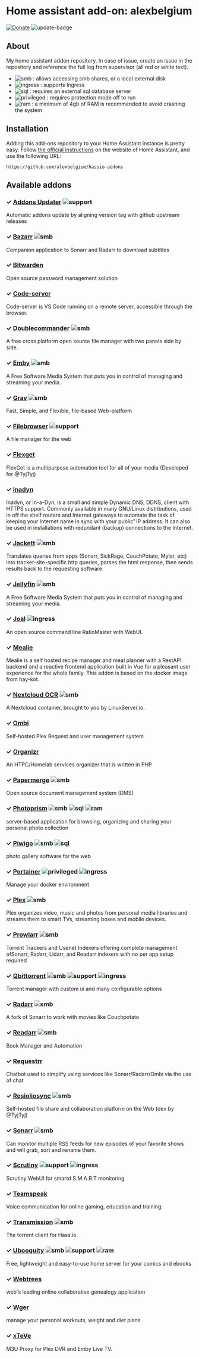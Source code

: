 # Home assistant add-on: alexbelgium
[![Donate][donation-badge]](https://www.buymeacoffee.com/alexbelgium)
![update-badge] 

[donation-badge]: https://img.shields.io/badge/Buy%20me%20a%20coffee-%23d32f2f?logo=buy-me-a-coffee&style=flat&logoColor=white
[update-badge]: https://img.shields.io/github/last-commit/alexbelgium/hassio-addons?label=last%20update

## About

My home assistant addon repository.
In case of issue, create an issue in the repository and reference the full log from supervisor (all red or white text).

- ![smb][smb-shield] : allows accessing smb shares, or a local external disk
- ![ingress][ingress-shield] : supports Ingress
- ![sql][sql-shield] : requires an external sql database server
- ![privileged][privileged-shield] : requires protection mode off to run
- ![ram][ram-shield] : a minimum of 4gb of RAM is recommended to avoid crashing the system

## Installation

Adding this add-ons repository to your Home Assistant instance is
pretty easy. Follow [the official instructions](https://home-assistant.io/hassio/installing_third_party_addons) on the
website of Home Assistant, and use the following URL:

```
https://github.com/alexbelgium/hassio-addons
```

## Available addons

[//]: # "ADDONLIST_START"

### &#10003; [Addons Updater](addons_updater/) ![support][support-shield]
Automatic addons update by aligning version tag with github upstream releases

### &#10003; [Bazarr](bazarr/) ![smb][smb-shield]
Companion application to Sonarr and Radarr to download subtitles

### &#10003; [Bitwarden](bitwarden/)
Open source password management solution

### &#10003; [Code-server](code-server/)
Code-server is VS Code running on a remote server, accessible through the browser.

### &#10003; [Doublecommander](doublecommander/) ![smb][smb-shield]
A free cross platform open source file manager with two panels side by side.

### &#10003; [Emby](emby/) ![smb][smb-shield]
A Free Software Media System that puts you in control of managing and streaming your media.

### &#10003; [Grav](grav/) ![smb][smb-shield]
Fast, Simple, and Flexible, file-based Web-platform

### &#10003; [Filebrowser](filebrowser/)  ![support][support-shield]
A file manager for the web

### &#10003; [Flexget](flexget/)
FlexGet is a multipurpose automation tool for all of your media (Developed for @TyjTyj) 

### &#10003; [Inadyn](inadyn/)
Inadyn, or In-a-Dyn, is a small and simple Dynamic DNS, DDNS, client with HTTPS support. Commonly available in many GNU/Linux distributions, used in off the shelf routers and Internet gateways to automate the task of keeping your Internet name in sync with your public¹ IP address. It can also be used in installations with redundant (backup) connections to the Internet.

### &#10003; [Jackett](jackett/) ![smb][smb-shield]
Translates queries from apps (Sonarr, SickRage, CouchPotato, Mylar, etc) into tracker-site-specific http queries, parses the html response, then sends results back to the requesting software

### &#10003; [Jellyfin](jellyfin/) ![smb][smb-shield]
A Free Software Media System that puts you in control of managing and streaming your media.

### &#10003; [Joal](joal/) ![ingress][ingress-shield]
An open source command line RatioMaster with WebUI.

### &#10003; [Mealie](mealie/)
Mealie is a self hosted recipe manager and meal planner with a RestAPI backend and a reactive frontend application built in Vue for a pleasant user experience for the whole family. This addon is based on the docker image from hay-kot.

### &#10003; [Nextcloud OCR](nextcloud/) ![smb][smb-shield]
A Nextcloud container, brought to you by LinuxServer.io.

### &#10003; [Ombi](ombi/)
Self-hosted Plex Request and user management system

### &#10003; [Organizr](organizr/)
An HTPC/Homelab services organizer that is written in PHP

### &#10003; [Papermerge](papermerge/) ![smb][smb-shield]
Open source document management system (DMS)

### &#10003; [Photoprism](photoprism/) ![smb][smb-shield] ![sql][sql-shield] ![ram][ram-shield]
server-based application for browsing, organizing and sharing your personal photo collection

### &#10003; [Piwigo](piwigo/) ![smb][smb-shield] ![sql][sql-shield]
photo gallery software for the web

### &#10003; [Portainer](portainer/) ![privileged][privileged-shield] ![ingress][ingress-shield] 
Manage your docker environment

### &#10003; [Plex](plex/) ![smb][smb-shield] 
Plex organizes video, music and photos from personal media libraries and streams them to smart TVs, streaming boxes and mobile devices.

### &#10003; [Prowlarr](prowlarr/) ![smb][smb-shield]
Torrent Trackers and Usenet Indexers offering complete management ofSonarr, Radarr, Lidarr, and Readarr indexers with no per app setup required

### &#10003; [Qbittorrent](qbittorrent/) ![smb][smb-shield]  ![support][support-shield] ![ingress][ingress-shield]
Torrent manager with custom ui and many configurable options

### &#10003; [Radarr](radarr/) ![smb][smb-shield]
A fork of Sonarr to work with movies like Couchpotato

### &#10003; [Readarr](readarr/) ![smb][smb-shield]
Book Manager and Automation

### &#10003; [Requestrr](requestrr/)
Chatbot used to simplify using services like Sonarr/Radarr/Ombi via the use of chat

### &#10003; [Resioliosync](resiolosync/) ![smb][smb-shield]
Self-hosted file share and collaboration platform on the Web (dev by @TyjTyj) 

### &#10003; [Sonarr](sonarr/) ![smb][smb-shield]
Can monitor multiple RSS feeds for new episodes of your favorite shows and will grab, sort and rename them.

### &#10003; [Scrutiny](scrutiny/)  ![support][support-shield] ![ingress][ingress-shield]
Scrutiny WebUI for smartd S.M.A.R.T monitoring

### &#10003; [Teamspeak](teamspeak/)
Voice communication for online gaming, education and training.

### &#10003; [Transmission](transmission/) ![smb][smb-shield]
The torrent client for Hass.io.

### &#10003; [Ubooquity](ubooquity/) ![smb][smb-shield]  ![support][support-shield] ![ram][ram-shield]
Free, lightweight and easy-to-use home server for your comics and ebooks

### &#10003; [Webtrees](webtrees/)
web's leading online collaborative genealogy application 

### &#10003; [Wger](wger/)
manage your personal workouts, weight and diet plans 

### &#10003; [xTeVe](xteve/)
M3U Proxy for Plex DVR and Emby Live TV.

[//]: # "ADDONLIST_END"
[smb-shield]: https://img.shields.io/badge/SMB--green?style=plastic.svg
[sql-shield]: https://img.shields.io/badge/SQL-external-orange.svg
[privileged-shield]: https://img.shields.io/badge/privileged-required-orange.svg
[ingress-shield]: https://img.shields.io/badge/ingress--green.svg
[support-shield]: https://img.shields.io/badge/Support-thread-green.svg 
[ram-shield]: https://img.shields.io/badge/RAM_min-4Gb-orange.svg 
